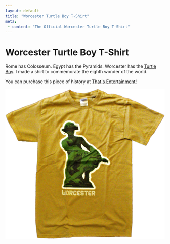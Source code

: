 ```yaml
---
layout: default
title: "Worcester Turtle Boy T-Shirt"
meta:
 - content: "The Official Worcester Turtle Boy T-Shirt"
---
```


# Worcester Turtle Boy T-Shirt

Rome has Colosseum. Egypt has the Pyramids. Worcester has the [Turtle Boy][]. I made
a shirt to commemorate the eighth wonder of the world.

You can purchase this piece of history at [That's Entertainment!][]

![Worcester Turtle Boy T-Shirt](/assets/images/turtle-boy-shirt.jpg)

[Turtle Boy]: https://en.wikipedia.org/wiki/Burnside_Fountain
[That's Entertainment!]: https://www.thatse.com
